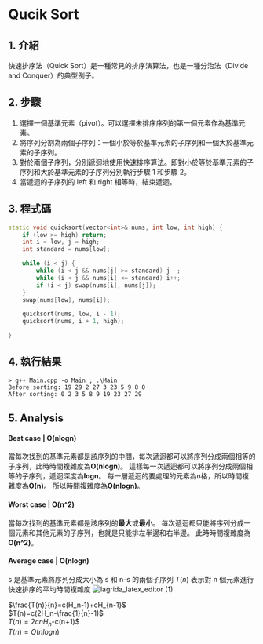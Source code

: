 # Qucik Sort

## 1. 介紹

快速排序法（Quick Sort）是一種常見的排序演算法，也是一種分治法（Divide and Conquer）的典型例子。

## 2. 步驟

1. 選擇一個基準元素（pivot）。可以選擇未排序序列的第一個元素作為基準元素。
2. 將序列分割為兩個子序列：一個小於等於基準元素的子序列和一個大於基準元素的子序列。
3. 對於兩個子序列，分別遞迴地使用快速排序算法。即對小於等於基準元素的子序列和大於基準元素的子序列分別執行步驟 1 和步驟 2。
4. 當遞迴的子序列的 left 和 right 相等時，結束遞迴。

## 3. 程式碼

```cpp
static void quicksort(vector<int>& nums, int low, int high) {
    if (low >= high) return;
    int i = low, j = high;
    int standard = nums[low];

    while (i < j) {
        while (i < j && nums[j] >= standard) j--;
        while (i < j && nums[i] <= standard) i++;
        if (i < j) swap(nums[i], nums[j]);
    }
    swap(nums[low], nums[i]);

    quicksort(nums, low, i - 1);
    quicksort(nums, i + 1, high);

}
```

## 4. 執行結果

```
> g++ Main.cpp -o Main ; .\Main
Before sorting: 19 29 2 27 3 23 5 9 8 0
After sorting: 0 2 3 5 8 9 19 23 27 29
```

## 5. Analysis


#### Best case | **O(nlogn)**
當每次找到的基準元素都是該序列的中間，每次遞迴都可以將序列分成兩個相等的子序列，此時時間複雜度為**O(nlogn)**。
這樣每一次遞迴都可以將序列分成兩個相等的子序列，遞迴深度為**logn**。
每一層遞迴的要處理的元素為n格，所以時間複雜度為**O(n)**。
所以時間複雜度為**O(nlogn)**。

#### Worst case | **O(n^2)**
當每次找到的基準元素都是該序列的**最大**或**最小**。
每次遞迴都只能將序列分成一個元素和其他元素的子序列，也就是只能排左半邊和右半邊。
此時時間複雜度為**O(n^2)**。

#### Average case | **O(nlogn)**
s 是基準元素將序列分成大小為 s 和 n-s 的兩個子序列
$T(n)$ 表示對 n 個元素進行快速排序的平均時間複雜度
![lagrida_latex_editor (1)](https://github.com/henry753951/NUK-Course/assets/31657781/75a5ee41-d13f-4b50-8864-dfbb32e43fc7)

$\frac{T(n)}{n}=c(H_n-1)+cH_{n-1}$  
$T(n)=c(2H_n-\frac{1}{n}-1)$  
$T(n)=2cnH_n$-c(n+1)$  
$T(n)=O(nlogn)$   
<!-- 
\begin{aligned}
T(n) &= \frac{1}{n} \sum_{s=1}^{n} (T(s) + T(n-s)) + cn \\
&= \frac{1}{n} (T(1)+T(n-1)+T(n-2)+....+T(n)+T(0)) + cn \\\\

nT(n) &= 2T(1)+2T(2)+2T(3)+...2T(n-1)+T(n) + cn^2 \ \ \ .....同時減掉T(n) \\ 

(n-1)T(n) &= 2T(1)+2T(2)+2T(3)+...2T(n-1)+ cn^2 \\
(n-2)T(n-1) &= 2T(1)+2T(2)+2T(3)+...2T(n-2)+ c(n-1)^2\ \ \ \ \  .... n代n-1 \\ \\

(n-1)T(n) - (n-2)T(n-1) &= 2T(n-1)+c(2n-1)\ \ \ \ ..... (2)-(1)  \\ 
(n-1)T(n) - nT(n-1) &=  c(2n-1) \ \ ..... 同乘以 \frac{1}{(n-1)n} \\


\frac{T(n)}{n} &= \frac{T(n-1)}{n-1}+c(\frac{1}{n}+\frac{1}{n-1})\\

&= c\left(\frac{1}{n}+\frac{1}{n-1}\right)+c\left(\frac{1}{n-1}+\frac{1}{n-2}\right)+\ldots+c(\frac{1}{2}+1)+T(1) \\
&= c\left(\sum_{k=2}^{n}\frac{1}{k}\right)+c\left(\sum_{k=1}^{n-1}\frac{1}{k}\right)+T(1) \\
&= c(H_n-1)+cH_{n-1}+T(1)

\end{aligned}-->



